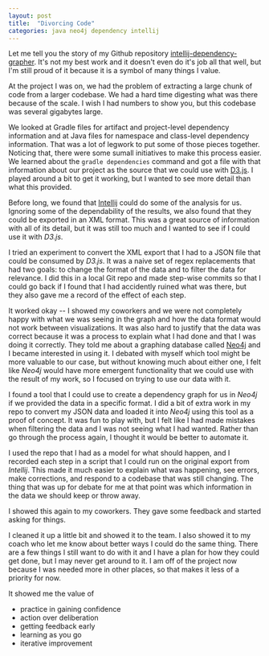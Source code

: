 ```yaml
---
layout: post
title:  "Divorcing Code"
categories: java neo4j dependency intellij
---
```

Let me tell you the story of my Github repository [intellij-dependency-grapher](https://github.com/dvoraqs/intellij-dependencies-grapher). It's not my best work and it doesn't even do it's job all that well, but I'm still proud of it because it is a symbol of many things I value. 

At the project I was on, we had the problem of extracting a large chunk of code from a larger codebase. We had a hard time digesting what was there because of the scale. I wish I had numbers to show you, but this codebase was several gigabytes large. 

We looked at Gradle files for artifact and project-level dependency information and at Java files for namespace and class-level dependency information. That was a lot of legwork to put some of those pieces together. Noticing that, there were some sumall initiatives to make this process easier. We learned about the `gradle dependencies` command and got a file with that information about our project as the source that we could use with [D3.js](d3js.org). I played around a bit to get it working, but I wanted to see more detail than what this provided.

Before long, we found that [Intellij](https://www.jetbrains.com/idea/) could do some of the analysis for us. Ignoring some of the dependability of the results, we also found that they could be exported in an XML format. This was a great source of information with all of its detail, but it was still too much and I wanted to see if I could use it with *D3.js*.

I tried an experiment to convert the XML export that I had to a JSON file that could be consumed by *D3.js*. It was a naive set of regex replacements that had two goals: to change the format of the data and to filter the data for relevance. I did this in a local Git repo and made step-wise commits so that I could go back if I found that I had accidently ruined what was there, but they also gave me a record of the effect of each step.

It worked okay -- I showed my coworkers and we were not completely happy with what we was seeing in the graph and how the data format would not work between visualizations. It was also hard to justify that the data was correct because it was a process to explain what I had done and that I was doing it correctly. They told me about a graphing database called [Neo4j](https://neo4j.com/) and I became interested in using it. I debated with myself which tool might be more valuable to our case, but without knowing much about either one, I felt like *Neo4j* would have more emergent functionality that we could use with the result of my work, so I focused on trying to use our data with it.

I found a tool that I could use to create a dependency graph for us in *Neo4j* if we provided the data in a specific format. I did a bit of extra work in my repo to convert my JSON data and loaded it into *Neo4j* using this tool as a proof of concept. It was fun to play with, but I felt like I had made mistakes when filtering the data and I was not seeing what I had wanted. Rather than go through the process again, I thought it would be better to automate it.

I used the repo that I had as a model for what should happen, and I recorded each step in a script that I could run on the original export from *Intellij*. This made it much easier to explain what was happening, see errors, make corrections, and respond to a codebase that was still changing. The thing that was up for debate for me at that point was which information in the data we should keep or throw away.

I showed this again to my coworkers. They gave some feedback and started asking for things.

I cleaned it up a little bit and showed it to the team. I also showed it to my coach who let me know about better ways I could do the same thing. There are a few things I still want to do with it and I have a plan for how they could get done, but I may never get around to it. I am off of the project now because I was needed more in other places, so that makes it less of a priority for now.

It showed me the value of 
- practice in gaining confidence
- action over deliberation
- getting feedback early
- learning as you go
- iterative improvement